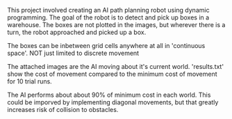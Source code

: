 This project involved creating an AI path planning robot using dynamic programming. The goal of the robot is to detect and pick up boxes in a warehouse. The boxes are not plotted in the images, but wherever there is a turn, the robot approached and picked up a box.

The boxes can be inbetween grid cells anywhere at all in 'continuous space'. NOT just limited to discrete movement

The attached images are the AI moving about it's current world.
'results.txt' show the cost of movement compared to the minimum cost of movement for 10 trial runs.

The AI performs about about 90% of minimum cost in each world. This could be imporved by implementing diagonal movements, but that greatly increases risk of collision to obstacles.
